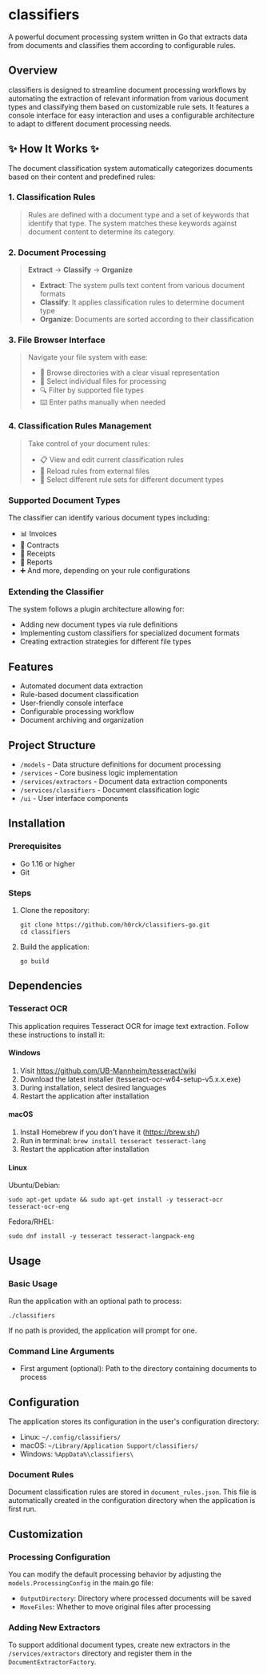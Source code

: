 # classifiers

A powerful document processing system written in Go that extracts data from documents and classifies them according to configurable rules.

## Overview

classifiers is designed to streamline document processing workflows by automating the extraction of relevant information from various document types and classifying them based on customizable rule sets. It features a console interface for easy interaction and uses a configurable architecture to adapt to different document processing needs.

## ✨ How It Works ✨

The document classification system automatically categorizes documents based on their content and predefined rules:

### 1. Classification Rules
> Rules are defined with a document type and a set of keywords that identify that type.
> The system matches these keywords against document content to determine its category.

### 2. Document Processing
> **Extract** → **Classify** → **Organize**
> 
> - **Extract**: The system pulls text content from various document formats
> - **Classify**: It applies classification rules to determine document type
> - **Organize**: Documents are sorted according to their classification

### 3. File Browser Interface
> Navigate your file system with ease:
> 
> - 📁 Browse directories with a clear visual representation
> - 📄 Select individual files for processing
> - 🔍 Filter by supported file types
> - ⌨️ Enter paths manually when needed

### 4. Classification Rules Management
> Take control of your document rules:
> 
> - 📋 View and edit current classification rules
> - 🔄 Reload rules from external files
> - 🔀 Select different rule sets for different document types

### Supported Document Types

The classifier can identify various document types including:
- 📊 Invoices
- 📜 Contracts
- 🧾 Receipts
- 📝 Reports
- ➕ And more, depending on your rule configurations

### Extending the Classifier

The system follows a plugin architecture allowing for:
- Adding new document types via rule definitions
- Implementing custom classifiers for specialized document formats
- Creating extraction strategies for different file types

## Features

- Automated document data extraction
- Rule-based document classification
- User-friendly console interface
- Configurable processing workflow
- Document archiving and organization

## Project Structure

- `/models` - Data structure definitions for document processing
- `/services` - Core business logic implementation
- `/services/extractors` - Document data extraction components
- `/services/classifiers` - Document classification logic
- `/ui` - User interface components

## Installation

### Prerequisites

- Go 1.16 or higher
- Git

### Steps

1. Clone the repository:
   ```
   git clone https://github.com/h0rck/classifiers-go.git
   cd classifiers
   ```

2. Build the application:
   ```
   go build
   ```

## Dependencies

### Tesseract OCR

This application requires Tesseract OCR for image text extraction. Follow these instructions to install it:

#### Windows
1. Visit https://github.com/UB-Mannheim/tesseract/wiki
2. Download the latest installer (tesseract-ocr-w64-setup-v5.x.x.exe)
3. During installation, select desired languages
4. Restart the application after installation

#### macOS
1. Install Homebrew if you don't have it (https://brew.sh/)
2. Run in terminal: `brew install tesseract tesseract-lang`
3. Restart the application after installation

#### Linux
Ubuntu/Debian:
```
sudo apt-get update && sudo apt-get install -y tesseract-ocr tesseract-ocr-eng
```

Fedora/RHEL:
```
sudo dnf install -y tesseract tesseract-langpack-eng
```

## Usage

### Basic Usage

Run the application with an optional path to process:

```
./classifiers
```

If no path is provided, the application will prompt for one.

### Command Line Arguments

- First argument (optional): Path to the directory containing documents to process

## Configuration

The application stores its configuration in the user's configuration directory:

- Linux: `~/.config/classifiers/`
- macOS: `~/Library/Application Support/classifiers/`
- Windows: `%AppData%\classifiers\`

### Document Rules

Document classification rules are stored in `document_rules.json`. This file is automatically created in the configuration directory when the application is first run.

## Customization

### Processing Configuration

You can modify the default processing behavior by adjusting the `models.ProcessingConfig` in the main.go file:

- `OutputDirectory`: Directory where processed documents will be saved
- `MoveFiles`: Whether to move original files after processing

### Adding New Extractors

To support additional document types, create new extractors in the `/services/extractors` directory and register them in the `DocumentExtractorFactory`.



